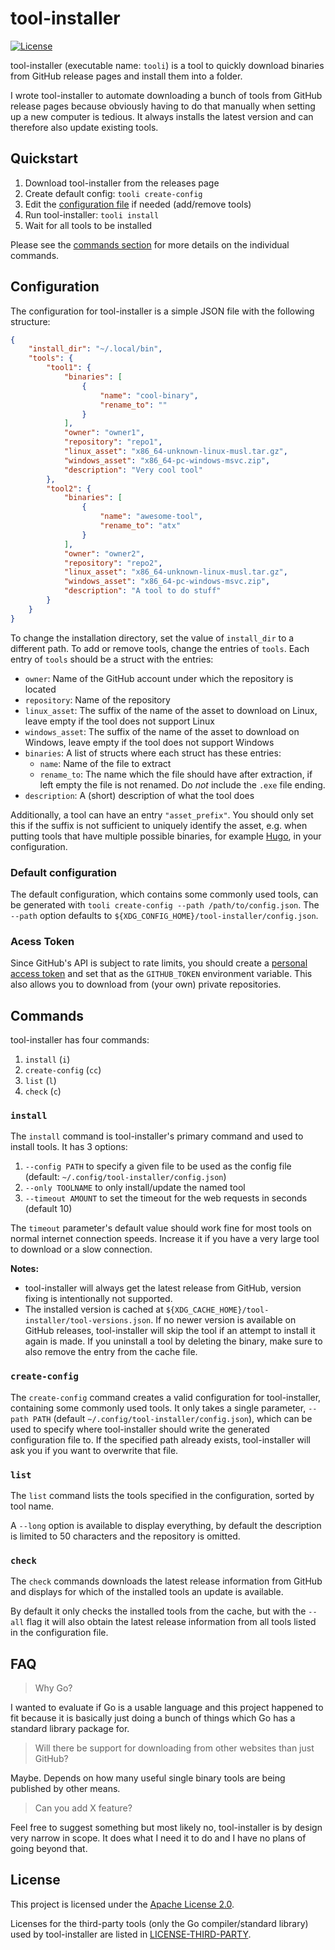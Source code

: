 # tool-installer

[![License](https://img.shields.io/badge/License-Apache%202.0-blue.svg)](https://opensource.org/licenses/Apache-2.0)

tool-installer (executable name: `tooli`) is a tool to quickly download binaries from GitHub release pages and install them into a folder.

I wrote tool-installer to automate downloading a bunch of tools from GitHub release pages because obviously having to do that manually when setting up a new computer is tedious. It always installs the latest version and can therefore also update existing tools.

## Quickstart

1. Download tool-installer from the releases page
2. Create default config: `tooli create-config`
3. Edit the [configuration file](#configuration) if needed (add/remove tools)
4. Run tool-installer: `tooli install`
5. Wait for all tools to be installed

Please see the [commands section](#commands) for more details on the individual commands.

## Configuration

The configuration for tool-installer is a simple JSON file with the following structure:

```json
{
	"install_dir": "~/.local/bin",
	"tools": {
		"tool1": {
			"binaries": [
				{
					"name": "cool-binary",
					"rename_to": ""
				}
			],
			"owner": "owner1",
			"repository": "repo1",
			"linux_asset": "x86_64-unknown-linux-musl.tar.gz",
			"windows_asset": "x86_64-pc-windows-msvc.zip",
			"description": "Very cool tool"
		},
		"tool2": {
			"binaries": [
				{
					"name": "awesome-tool",
					"rename_to": "atx"
				}
			],
			"owner": "owner2",
			"repository": "repo2",
			"linux_asset": "x86_64-unknown-linux-musl.tar.gz",
			"windows_asset": "x86_64-pc-windows-msvc.zip",
			"description": "A tool to do stuff"
		}
	}
}
```

To change the installation directory, set the value of `install_dir` to a different path. To add or remove tools, change the entries of `tools`. Each entry of `tools` should be a struct with the entries:

- `owner`: Name of the GitHub account under which the repository is located
- `repository`: Name of the repository
- `linux_asset`: The suffix of the name of the asset to download on Linux, leave empty if the tool does not support Linux
- `windows_asset`: The suffix of the name of the asset to download on Windows, leave empty if the tool does not support Windows
- `binaries`: A list of structs where each struct has these entries:
	- `name`: Name of the file to extract
	- `rename_to`: The name which the file should have after extraction, if left empty the file is not renamed. Do _not_ include the `.exe` file ending.
- `description`: A (short) description of what the tool does

Additionally, a tool can have an entry `"asset_prefix"`. You should only set this if the suffix is not sufficient to uniquely identify the asset, e.g. when putting tools that have multiple possible binaries, for example [Hugo](https://github.com/gohugoio/hugo), in your configuration.

### Default configuration

The default configuration, which contains some commonly used tools, can be generated with `tooli create-config --path /path/to/config.json`. The `--path` option defaults to `${XDG_CONFIG_HOME}/tool-installer/config.json`.

### Acess Token

Since GitHub's API is subject to rate limits, you should create a [personal access token](https://docs.github.com/en/authentication/keeping-your-account-and-data-secure/creating-a-personal-access-token#creating-a-fine-grained-personal-access-token) and set that as the `GITHUB_TOKEN` environment variable. This also allows you to download from (your own) private repositories.

## Commands

tool-installer has four commands:

1. `install` (`i`)
2. `create-config` (`cc`)
3. `list`  (`l`)
4. `check` (`c`)

### `install`

The `install` command is tool-installer's primary command and used to install tools. It has 3 options:

1. `--config PATH` to specify a given file to be used as the config file (default: `~/.config/tool-installer/config.json`)
2. `--only TOOLNAME` to only install/update the named tool
3. `--timeout AMOUNT` to set the timeout for the web requests in seconds (default 10)

The `timeout` parameter's default value should work fine for most tools on normal internet connection speeds. Increase it if you have a very large tool to download or a slow connection.

**Notes:**

- tool-installer will always get the latest release from GitHub, version fixing is intentionally not supported.
- The installed version is cached at `${XDG_CACHE_HOME}/tool-installer/tool-versions.json`. If no newer version is available on GitHub releases, tool-installer will skip the tool if an attempt to install it again is made. If you uninstall a tool by deleting the binary, make sure to also remove the entry from the cache file.

### `create-config`

The `create-config` command creates a valid configuration for tool-installer, containing some commonly used tools. It only takes a single parameter, `--path PATH` (default `~/.config/tool-installer/config.json`), which can be used to specify where tool-installer should write the generated configuration file to. If the specified path already exists, tool-installer will ask you if you want to overwrite that file.

### `list`

The `list` command lists the tools specified in the configuration, sorted by tool name.

A `--long` option is available to display everything, by default the description is limited to 50 characters and the repository is omitted.

### `check`

The `check` commands downloads the latest release information from GitHub and displays for which of the installed tools an update is available.

By default it only checks the installed tools from the cache, but with the `--all` flag it will also obtain the latest release information from all tools listed in the configuration file.

## FAQ

> Why Go?

I wanted to evaluate if Go is a usable language and this project happened to fit because it is basically just doing a bunch of things which Go has a standard library package for.

> Will there be support for downloading from other websites than just GitHub?

Maybe. Depends on how many useful single binary tools are being published by other means.

> Can you add X feature?

Feel free to suggest something but most likely no, tool-installer is by design very narrow in scope. It does what I need it to do and I have no plans of going beyond that.

## License

This project is licensed under the [Apache License 2.0](LICENSE).

Licenses for the third-party tools (only the Go compiler/standard library) used by tool-installer are listed in [LICENSE-THIRD-PARTY](LICENSE-THIRD-PARTY).
